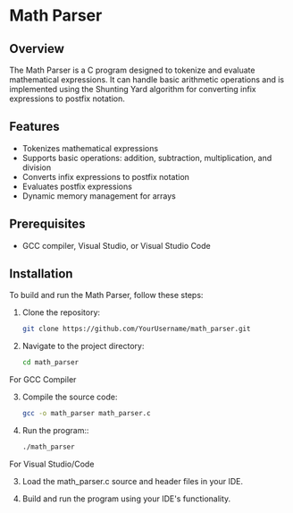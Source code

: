 # Math Parser

## Overview
The Math Parser is a C program designed to tokenize and evaluate mathematical expressions. It can handle basic arithmetic operations and is implemented using the Shunting Yard algorithm for converting infix expressions to postfix notation.

## Features
- Tokenizes mathematical expressions
- Supports basic operations: addition, subtraction, multiplication, and division
- Converts infix expressions to postfix notation
- Evaluates postfix expressions
- Dynamic memory management for arrays

## Prerequisites
- GCC compiler, Visual Studio, or Visual Studio Code

## Installation
To build and run the Math Parser, follow these steps:

1. Clone the repository:
   ```bash
   git clone https://github.com/YourUsername/math_parser.git
   
2. Navigate to the project directory:
   ```bash
   cd math_parser

For GCC Compiler

3. Compile the source code:
   ```bash
   gcc -o math_parser math_parser.c

4. Run the program::
   ```bash
   ./math_parser

For Visual Studio/Code

3. Load the math_parser.c source and header files in your IDE.

4. Build and run the program using your IDE's functionality.
  

